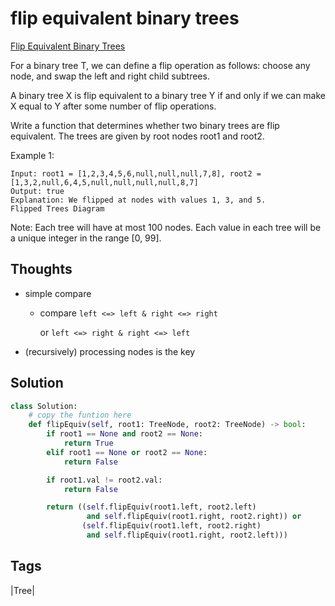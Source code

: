# flip equivalent binary trees

[Flip Equivalent Binary Trees](https://leetcode.com/problems/flip-equivalent-binary-trees)

For a binary tree T, we can define a flip operation as follows: choose any node, and swap the left and right child subtrees.

A binary tree X is flip equivalent to a binary tree Y if and only if we can make X equal to Y after some number of flip operations.

Write a function that determines whether two binary trees are flip equivalent. The trees are given by root nodes root1 and root2.

Example 1:

```text
Input: root1 = [1,2,3,4,5,6,null,null,null,7,8], root2 = [1,3,2,null,6,4,5,null,null,null,null,8,7]
Output: true
Explanation: We flipped at nodes with values 1, 3, and 5.
Flipped Trees Diagram
```

Note: Each tree will have at most 100 nodes. Each value in each tree will be a unique integer in the range \[0, 99\].

## Thoughts

* simple compare
  * compare `left <=> left & right <=> right`

    or `left <=> right & right <=> left`
* \(recursively\) processing nodes is the key

## Solution

```python
class Solution:
    # copy the funtion here
    def flipEquiv(self, root1: TreeNode, root2: TreeNode) -> bool:
        if root1 == None and root2 == None:
            return True
        elif root1 == None or root2 == None:
            return False

        if root1.val != root2.val:
            return False

        return ((self.flipEquiv(root1.left, root2.left)
                 and self.flipEquiv(root1.right, root2.right)) or 
                (self.flipEquiv(root1.left, root2.right)
                 and self.flipEquiv(root1.right, root2.left)))
```

## Tags

\|Tree\|

